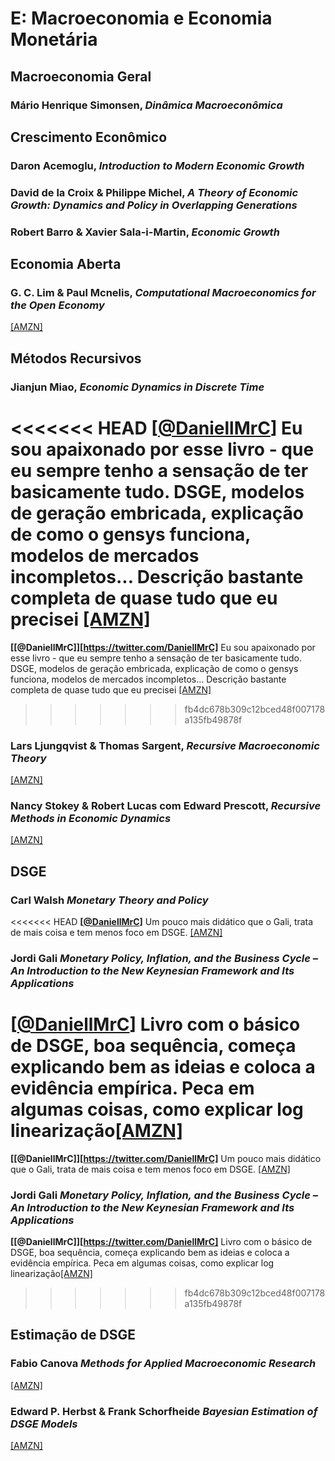 # E:	Macroeconomia e Economia Monetária

## Macroeconomia Geral

### Mário Henrique Simonsen, *Dinâmica Macroeconômica*

## Crescimento Econômico

### Daron Acemoglu, *Introduction to Modern Economic Growth*

### David de la Croix & Philippe Michel, *A Theory of Economic Growth: Dynamics and Policy in Overlapping Generations*

### Robert Barro & Xavier Sala-i-Martin, *Economic Growth*

## Economia Aberta

### G. C. Lim & Paul Mcnelis, *Computational Macroeconomics for the Open Economy*

[[AMZN]](https://www.amazon.com.br/Computational-Macroeconomics-Open-Economy-Lim/dp/0262123061/)

## Métodos Recursivos

### Jianjun Miao, *Economic Dynamics in Discrete Time*

<<<<<<< HEAD
**[[@DaniellMrC](https://twitter.com/DaniellMrC)]** Eu sou apaixonado por esse livro - que eu sempre tenho a sensação de ter basicamente tudo. DSGE, modelos de geração embricada, explicação de como o gensys funciona, modelos de mercados incompletos... Descrição bastante completa de quase tudo que eu precisei [[AMZN]](https://www.amazon.com.br/Economic-Dynamics-Discrete-Time-Jianjun/dp/0262043629/)
=======
**[[@DaniellMrC]][https://twitter.com/DaniellMrC]** Eu sou apaixonado por esse livro - que eu sempre tenho a sensação de ter basicamente tudo. DSGE, modelos de geração embricada, explicação de como o gensys funciona, modelos de mercados incompletos... Descrição bastante completa de quase tudo que eu precisei [[AMZN]](https://www.amazon.com.br/Economic-Dynamics-Discrete-Time-Jianjun/dp/0262043629/)
>>>>>>> fb4dc678b309c12bced48f007178a135fb49878f

### Lars Ljungqvist & Thomas Sargent, *Recursive Macroeconomic Theory*

[[AMZN]](https://www.amazon.com.br/Recursive-Macroeconomic-Theory-Lars-Ljungqvist/dp/0262018748)

### Nancy Stokey & Robert Lucas com Edward Prescott, *Recursive Methods in Economic Dynamics*

[[AMZN]](https://www.amazon.com.br/Recursive-Methods-Economic-Dynamics-Stokey/dp/0674750969)

## DSGE

### Carl Walsh *Monetary Theory and Policy*

<<<<<<< HEAD
**[[@DaniellMrC](https://twitter.com/DaniellMrC)]** Um pouco mais didático que o Gali, trata de mais coisa e tem menos foco em DSGE. [[AMZN]](https://www.amazon.com.br/Monetary-Theory-Policy-Carl-Walsh/dp/0262013770)

### Jordi Gali *Monetary Policy, Inflation, and the Business Cycle – An Introduction to the New Keynesian Framework and Its Applications*

**[[@DaniellMrC](https://twitter.com/DaniellMrC)]** Livro com o básico de DSGE, boa sequência, começa explicando bem as ideias e coloca a evidência empírica. Peca em algumas coisas, como explicar log linearização[[AMZN]](https://www.amazon.com.br/Monetary-Policy-Inflation-Business-Cycle/dp/0691164789)
=======
**[[@DaniellMrC]][https://twitter.com/DaniellMrC]** Um pouco mais didático que o Gali, trata de mais coisa e tem menos foco em DSGE. [[AMZN]](https://www.amazon.com.br/Monetary-Theory-Policy-Carl-Walsh/dp/0262013770)

### Jordi Gali *Monetary Policy, Inflation, and the Business Cycle – An Introduction to the New Keynesian Framework and Its Applications*

**[[@DaniellMrC]][https://twitter.com/DaniellMrC]** Livro com o básico de DSGE, boa sequência, começa explicando bem as ideias e coloca a evidência empírica. Peca em algumas coisas, como explicar log linearização[[AMZN]](https://www.amazon.com.br/Monetary-Policy-Inflation-Business-Cycle/dp/0691164789)
>>>>>>> fb4dc678b309c12bced48f007178a135fb49878f

## Estimação de DSGE

### Fabio Canova *Methods for Applied Macroeconomic Research*

[[AMZN]](https://www.amazon.com.br/Methods-Applied-Macroeconomic-Research-English-ebook/dp/B006CQ5CA4)

###  Edward P. Herbst & Frank Schorfheide *Bayesian Estimation of DSGE Models*

[[AMZN]](https://www.amazon.com.br/Bayesian-Estimation-Models-Edward-Herbst/dp/0691161089)
